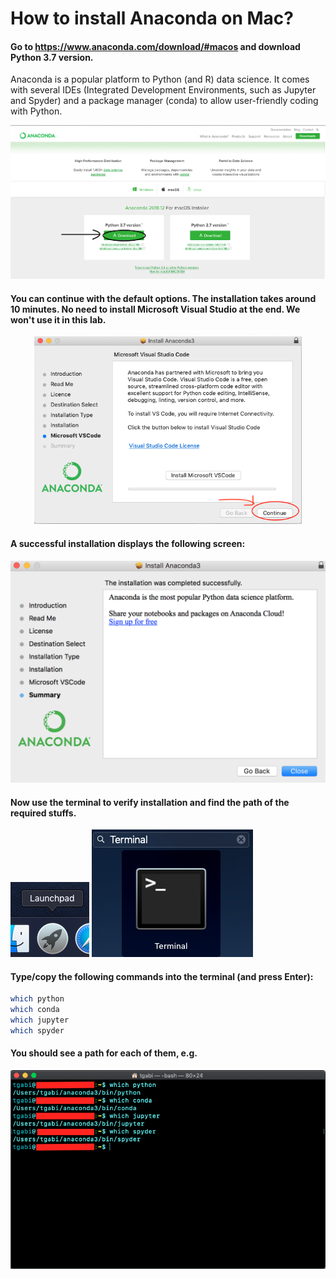 # How to install Anaconda on Mac?

#### Go to https://www.anaconda.com/download/#macos and download Python 3.7 version.

Anaconda is a popular platform to Python (and R) data science. It comes with several IDEs (Integrated Development Environments, such as Jupyter and Spyder) and a package manager (conda) to allow user-friendly coding with Python.

![Anaconda_install_mac](./images/Anaconda_mac.png)

#### You can continue with the default options. The installation takes around 10 minutes. No need to install Microsoft Visual Studio at the end. We won't use it in this lab.

<p align="center">
  <img src="./images/No_VS_mac.png" height="300px"/>
  </p>

#### A successful installation displays the following screen:

![Success](./images/Anaconda_install_success_mac.png)

#### Now use the terminal to verify installation and find the path of the required stuffs.

![Mac_Terminal](./images/launch_pad_mac.png)
![Mac_Terminal2](./images/Terminal_mac.png)

#### Type/copy the following commands into the terminal (and press Enter):

```bash
which python
which conda
which jupyter
which spyder
```

#### You should see a path for each of them, e.g.

![Paths](./images/Paths_mac.png)
